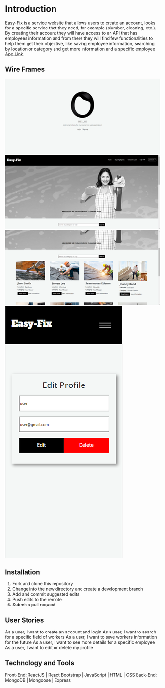 # Introduction

Easy-Fix is a service website that allows users to create an account, looks for a specific service that they need, for example (plumber, cleaning, etc.). By creating their account they will have access to an API that has employees information and from there they will find few functionalities to help them get their objective, like saving employee information, searching by location or category and get more information and a specific employee
[App Link](https://chipper-sundae-892dda.netlify.app/).

## Wire Frames
![landing page](readme%20wireframes/1.png)
![home page](readme%20wireframes/3.png)
![home page](readme%20wireframes/4.png)
![edit page mobile view](readme%20wireframes/6.png)
## Installation

1.	Fork and clone this repository
2.	Change into the new directory and create a development branch
3.	Add and commit suggested edits
4.	Push edits to the remote
5.	Submit a pull request 

## User Stories 

As a user, I want to create an account and login
As a user, I want to search for a specific field of workers
As a user, I want to save workers information for the future
As a user, I want to see more details for a specific employee
As a user, I want to edit or delete my profile


## Technology and Tools

Front-End: ReactJS | React Bootstrap | JavaScript | HTML | CSS
Back-End: MongoDB | Mongoose | Express